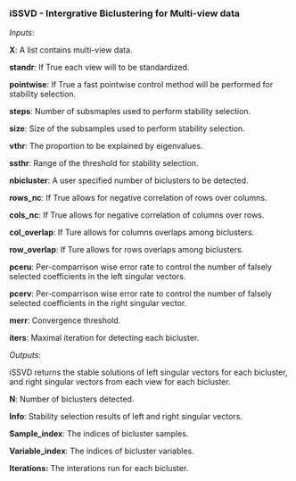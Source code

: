 ### iSSVD - Intergrative Biclustering for Multi-view data


_Inputs_:

 **X**: A list contains multi-view data.

 **standr**: If True each view will to be standardized.
 
 **pointwise**: If True a fast pointwise control method will be performed for stability selection.
 
 **steps**: Number of subsmaples used to perform stability selection.
 
 **size**: Size of the subsamples used to perform stability selection.
 
 **vthr**: The proportion to be explained by eigenvalues.
 
 **ssthr**: Range of the threshold for stability selection.
 
 **nbicluster**: A user specified number of biclusters to be detected.
 
 **rows_nc**: If True allows for negative correlation of rows over columns.
 
 **cols_nc**: If True allows for negative correlation of columns over rows.
 
 **col_overlap**: If Ture allows for columns overlaps among biclusters.
 
 **row_overlap**: If Ture allows for rows overlaps among biclusters.
 
 **pceru**: Per-comparrison wise error rate to control the number of falsely selected coefficients in the left singular vectors.
 
 **pcerv**: Per-comparrison wise error rate to control the number of falsely selected coefficients in the right singular vector.
 
 **merr**: Convergence threshold.
 
 **iters**: Maximal iteration for detecting each bicluster.
 
 
_Outputs_:

 iSSVD returns the stable solutions of left singular vectors for each bicluster, and right singular vectors from each view for each bicluster. 
 
 **N**: Number of biclusters detected.
 
 **Info**: Stability selection results of left and right singular vectors.
 
 **Sample_index**: The indices of bicluster samples.
 
 **Variable_index**: The indices of bicluster variables. 
 
 **Iterations:** The interations run for each bicluster.

